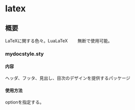 # latex
## 概要
LaTeXに関する色々。LuaLaTeX　　
無断で使用可能。
### mydocstyle.sty
#### 内容
ヘッダ、フッタ、見出し、目次のデザインを提供するパッケージ
#### 使用方法
optionを指定する。
